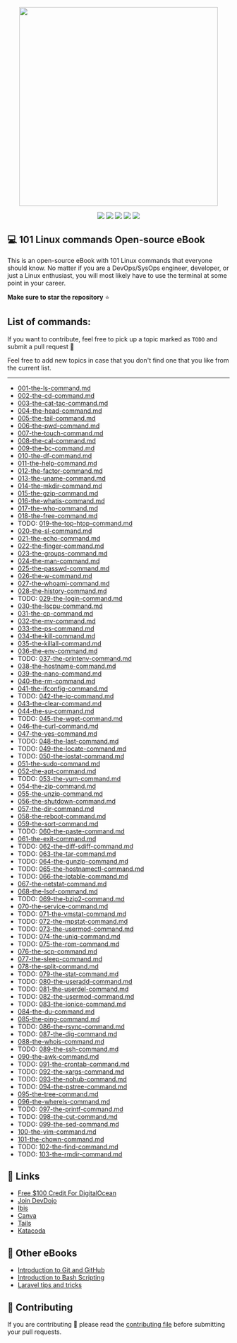<p align="center"><img src="https://imgur.com/SJKJThl.png" height="450" width="auto"></p>

<div align="center">
    <p>
	    <a name="stars"><img src="https://img.shields.io/github/stars/bobbyiliev/101-linux-commands-ebook?style=for-the-badge"></a>
	    <a name="forks"><img src="https://img.shields.io/github/forks/bobbyiliev/101-linux-commands-ebook?logoColor=green&style=for-the-badge"></a>
	    <a name="contributions"><img src="https://img.shields.io/github/contributors/bobbyiliev/101-linux-commands-ebook?logoColor=green&style=for-the-badge"></a>
	    <a name="madeWith"><img src="https://img.shields.io/badge/Made%20with-Markdown-1f425f.svg?style=for-the-badge"></a>
	    <a name="license"><img src="https://img.shields.io/github/license/bobbyiliev/101-linux-commands-ebook?style=for-the-badge"></a>
    </p>
</div>

## 💻 101 Linux commands Open-source eBook

This is an open-source eBook with 101 Linux commands that everyone should know. No matter if you are a DevOps/SysOps engineer, developer, or just a Linux enthusiast, you will most likely have to use the terminal at some point in your career.

**Make sure to star the repository** ⭐

## List of commands:

If you want to contribute, feel free to pick up a topic marked as `TODO` and submit a pull request 🙌

Feel free to add new topics in case that you don't find one that you like from the current list.

---

* [001-the-ls-command.md](ebook/en/content/001-the-ls-command.md)
* [002-the-cd-command.md](ebook/en/content/002-the-cd-command.md)
* [003-the-cat-tac-command.md](ebook/en/content/003-the-cat-tac-command.md)
* [004-the-head-command.md](ebook/en/content/004-the-head-command.md)
* [005-the-tail-command.md](ebook/en/content/005-the-tail-command.md)
* [006-the-pwd-command.md](ebook/en/content/006-the-pwd-command.md)
* [007-the-touch-command.md](ebook/en/content/007-the-touch-command.md)
* [008-the-cal-command.md](ebook/en/content/008-the-cal-command.md)
* [009-the-bc-command.md](ebook/en/content/009-the-bc-command.md)
* [010-the-df-command.md](ebook/en/content/010-the-df-command.md)
* [011-the-help-command.md](ebook/en/content/011-the-help-command.md)
* [012-the-factor-command.md](ebook/en/content/012-the-factor-command.md)
* [013-the-uname-command.md](ebook/en/content/013-the-uname-command.md)
* [014-the-mkdir-command.md](ebook/en/content/014-the-mkdir-command.md)
* [015-the-gzip-command.md](ebook/en/content/015-the-gzip-command.md)
* [016-the-whatis-command.md](ebook/en/content/016-the-whatis-command.md)
* [017-the-who-command.md](ebook/en/content/017-the-who-command.md)
* [018-the-free-command.md](ebook/en/content/018-the-free-command.md)
* TODO: [019-the-top-htop-command.md](ebook/en/content/019-the-top-htop-command.md)
* [020-the-sl-command.md](ebook/en/content/020-the-sl-command.md)
* [021-the-echo-command.md](ebook/en/content/021-the-echo-command.md)
* [022-the-finger-command.md](ebook/en/content/022-the-finger-command.md)
* [023-the-groups-command.md](ebook/en/content/023-the-groups-command.md)
* [024-the-man-command.md](ebook/en/content/024-the-man-command.md)
* [025-the-passwd-command.md](ebook/en/content/025-the-passwd-command.md)
* [026-the-w-command.md](ebook/en/content/026-the-w-command.md)
* [027-the-whoami-command.md](ebook/en/content/027-the-whoami-command.md)
* [028-the-history-command.md](ebook/en/content/028-the-history-command.md)
* TODO: [029-the-login-command.md](ebook/en/content/029-the-login-command.md)
* [030-the-lscpu-command.md](ebook/en/content/030-the-lscpu-command.md)
* [031-the-cp-command.md](ebook/en/content/031-the-cp-command.md)
* [032-the-mv-command.md](ebook/en/content/032-the-mv-command.md)
* [033-the-ps-command.md](ebook/en/content/033-the-ps-command.md)
* [034-the-kill-command.md](ebook/en/content/034-the-kill-command.md)
* [035-the-killall-command.md](ebook/en/content/035-the-killall-command.md)
* [036-the-env-command.md](ebook/en/content/036-the-env-command.md)
* TODO: [037-the-printenv-command.md](ebook/en/content/037-the-printenv-command.md)
* [038-the-hostname-command.md](ebook/en/content/038-the-hostname-command.md)
* [039-the-nano-command.md](ebook/en/content/039-the-nano-command.md)
* [040-the-rm-command.md](ebook/en/content/040-the-rm-command.md)
* [041-the-ifconfig-command.md](ebook/en/content/041-the-ifconfig-command.md)
* TODO: [042-the-ip-command.md](ebook/en/content/042-the-ip-command.md)
* [043-the-clear-command.md](ebook/en/content/043-the-clear-command.md)
* [044-the-su-command.md](ebook/en/content/044-the-su-command.md)
* TODO: [045-the-wget-command.md](ebook/en/content/045-the-wget-command.md)
* [046-the-curl-command.md](ebook/en/content/046-the-curl-command.md)
* [047-the-yes-command.md](ebook/en/content/047-the-yes-command.md)
* TODO: [048-the-last-command.md](ebook/en/content/048-the-last-command.md)
* TODO: [049-the-locate-command.md](ebook/en/content/049-the-locate-command.md)
* TODO: [050-the-iostat-command.md](ebook/en/content/050-the-iostat-command.md)
* [051-the-sudo-command.md](ebook/en/content/051-the-sudo-command.md)
* [052-the-apt-command.md](ebook/en/content/052-the-apt-command.md)
* TODO: [053-the-yum-command.md](ebook/en/content/053-the-yum-command.md)
* [054-the-zip-command.md](ebook/en/content/054-the-zip-command.md)
* [055-the-unzip-command.md](ebook/en/content/055-the-unzip-command.md)
* [056-the-shutdown-command.md](ebook/en/content/056-the-shutdown-command.md)
* [057-the-dir-command.md](ebook/en/content/057-the-dir-command.md)
* [058-the-reboot-command.md](ebook/en/content/058-the-reboot-command.md)
* [059-the-sort-command.md](ebook/en/content/059-the-sort-command.md)
* TODO: [060-the-paste-command.md](ebook/en/content/060-the-paste-command.md)
* [061-the-exit-command.md](ebook/en/content/061-the-exit-command.md)
* TODO: [062-the-diff-sdiff-command.md](ebook/en/content/062-the-diff-sdiff-command.md)
* TODO: [063-the-tar-command.md](ebook/en/content/063-the-tar-command.md)
* TODO: [064-the-gunzip-command.md](ebook/en/content/064-the-gunzip-command.md)
* TODO: [065-the-hostnamectl-command.md](ebook/en/content/065-the-hostnamectl-command.md)
* TODO: [066-the-iptable-command.md](ebook/en/content/066-the-iptable-command.md)
* [067-the-netstat-command.md](ebook/en/content/067-the-netstat-command.md)
* [068-the-lsof-command.md](ebook/en/content/068-the-lsof-command.md)
* TODO: [069-the-bzip2-command.md](ebook/en/content/069-the-bzip2-command.md)
* [070-the-service-command.md](ebook/en/content/070-the-service-command.md)
* TODO: [071-the-vmstat-command.md](ebook/en/content/071-the-vmstat-command.md)
* TODO: [072-the-mpstat-command.md](ebook/en/content/072-the-mpstat-command.md)
* TODO: [073-the-usermod-command.md](ebook/en/content/073-the-usermod-command.md)
* TODO: [074-the-uniq-command.md](ebook/en/content/074-the-uniq-command.md)
* TODO: [075-the-rpm-command.md](ebook/en/content/075-the-rpm-command.md)
* [076-the-scp-command.md](ebook/en/content/076-the-scp-command.md)
* [077-the-sleep-command.md](ebook/en/content/077-the-sleep-command.md)
* [078-the-split-command.md](ebook/en/content/078-the-split-command.md)
* TODO: [079-the-stat-command.md](ebook/en/content/079-the-stat-command.md)
* TODO: [080-the-useradd-command.md](ebook/en/content/080-the-useradd-command.md)
* TODO: [081-the-userdel-command.md](ebook/en/content/081-the-userdel-command.md)
* TODO: [082-the-usermod-command.md](ebook/en/content/082-the-usermod-command.md)
* TODO: [083-the-ionice-command.md](ebook/en/content/083-the-ionice-command.md)
* [084-the-du-command.md](ebook/en/content/084-the-du-command.md)
* [085-the-ping-command.md](ebook/en/content/085-the-ping-command.md)
* TODO: [086-the-rsync-command.md](ebook/en/content/086-the-rsync-command.md)
* TODO: [087-the-dig-command.md](ebook/en/content/087-the-dig-command.md)
* [088-the-whois-command.md](ebook/en/content/088-the-whois-command.md)
* TODO: [089-the-ssh-command.md](ebook/en/content/089-the-ssh-command.md)
* [090-the-awk-command.md](ebook/en/content/090-the-awk-command.md)
* TODO: [091-the-crontab-command.md](ebook/en/content/091-the-crontab-command.md)
* TODO: [092-the-xargs-command.md](ebook/en/content/092-the-xargs-command.md)
* TODO: [093-the-nohub-command.md](ebook/en/content/093-the-nohub-command.md)
* TODO: [094-the-pstree-command.md](ebook/en/content/094-the-pstree-command.md)
* [095-the-tree-command.md](ebook/en/content/095-the-tree-command.md)
* [096-the-whereis-command.md](ebook/en/content/096-the-whereis-command.md)
* TODO: [097-the-printf-command.md](ebook/en/content/097-the-printf-command.md)
* TODO: [098-the-cut-command.md](ebook/en/content/098-the-cut-command.md)
* TODO: [099-the-sed-command.md](ebook/en/content/099-the-sed-command.md)
* [100-the-vim-command.md](ebook/en/content/100-the-vim-command.md)
* [101-the-chown-command.md](ebook/en/content/101-the-chown-command.md)
* TODO: [102-the-find-command.md](ebook/en/content/102-the-find-command.md)
* TODO: [103-the-rmdir-command.md](ebook/en/content/103-the-rmdir-command.md)

## 🔗 Links

- [Free $100 Credit For DigitalOcean](https://m.do.co/c/2a9bba940f39)
- [Join DevDojo](https://devdojo.com?ref=bobbyiliev)
- [Ibis](https://github.com/themsaid/ibis/)
- [Canva](https://www.canva.com/)
- [Tails](http://devdojo.com/tails)
- [Katacoda](https://www.katacoda.com/)

## 📖 Other eBooks

- [Introduction to Git and GitHub](https://github.com/bobbyiliev/introduction-to-git-and-github-ebook)
- [Introduction to Bash Scripting](https://github.com/bobbyiliev/introduction-to-bash-scripting)
- [Laravel tips and tricks](https://github.com/bobbyiliev/laravel-tips-and-tricks-ebook)

## 🤲 Contributing

If you are contributing 🍿 please read the [contributing file](CONTRIBUTING.md) before submitting your pull requests.
